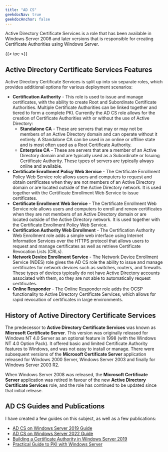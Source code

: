 ```yaml
---
title: "AD CS"
geekdocNav: true
geekdocAnchor: false
---
```


Active Directory Certificate Services is a role that has been available in Windows Server 2008 and later versions that is responsible for creating Certificate Authorities using Windows Server.

{{< toc >}}

## Active Directory Certificate Services Features ##

Active Directory Certificate Services is split up into six separate roles, which provides additional options for various deployment scenarios:

* **Certification Authority** - This role is used to issue and manage certificates, with the ability to create Root and Subordinate Certificate Authorities. Multiple Certificate Authorities can be linked together and tiered to form a complete PKI. Currently the AD CS role allows for the creation of Certificate Authorities with or without the use of Active Directory:
    * **Standalone CA** - These are servers that may or may not be members of an Active Directory domain and can operate without it entirely. A Standalone CA can be used in an online or offline state and is most often used as a Root Certificate Authority.
    * **Enterprise CA** - These are servers that are a member of an Active Directory domain and are typically used as a Subordinate or Issuing Certificate Authority. These types of servers are typically always online and available.
* **Certificate Enrollment Policy Web Service** - The Certificate Enrollment Policy Web Service role allows users and computers to request and obtain certificates when they are not members of an Active Directory domain or are located outside of the Active Directory network. It is used together with the Certificate Enrollment Web Service to issue certificates.
* **Certificate Enrollment Web Service** - The Certificate Enrollment Web Service role allows users and computers to enroll and renew certificates when they are not members of an Active Directory domain or are located outside of the Active Directory network. It is used together with the Certificate Enrollment Policy Web Service.
* **Certification Authority Web Enrollment** - The Certification Authority Web Enrollment role adds a simple web interface using Internet Information Services over the HTTPS protocol that allows users to request and manage certificates as well as retrieve Certificate Revocation Lists (CRLs).
* **Network Device Enrollment Service** - The Network Device Enrollment Service (NDES) role gives the AD CS role the ability to issue and manage certificates for network devices such as switches, routers, and firewalls. These types of devices typically do not have Active Directory accounts associated with them, so they are not able to automatically request certificates.
* **Online Responder** - The Online Responder role adds the OCSP functionality to Active Directory Certificate Services, which allows for rapid revocation of certificates in large environments.

## History of Active Directory Certificate Services ##

The predecessor to **Active Directory Certificate Services** was known as **Microsoft Certificate Server**. This version was originally released for Windows NT 4.0 Server as an optional feature in 1998 (with the Windows NT 4.0 Option Pack). It offered basic and limited Certificate Authority features to Windows, and was not easy to install or manage. There were subsequent versions of the **Microsoft Certificate Server** application released for Windows 2000 Server, Windows Server 2003 and finally for Windows Server 2003 R2.

When Windows Server 2008 was released, the **Microsoft Certificate Server** application was retired in favour of the new **Active Directory Certificate Services** role, and the role has continued to be updated since that initial release.

## AD CS Guides and Publications ##

I have created a few guides on this subject, as well as a few publications:

* [AD CS on Windows Server 2019 Guide](/microsoft/windows-server/windows-server-roles-features/adcs/adcs-windows-server-2019/)
* [AD CS on Windows Server 2022 Guide](/microsoft/windows-server/windows-server-roles-features/adcs/adcs-windows-server-2022/)
* [Building a Certificate Authority in Windows Server 2019](https://mjcb.io/publications/building-a-certificate-authority-in-windows-server-2019/)
* [Practical Guide to PKI with Windows Server](https://mjcb.io/publications/practical-guide-to-pki-with-windows-server/)

